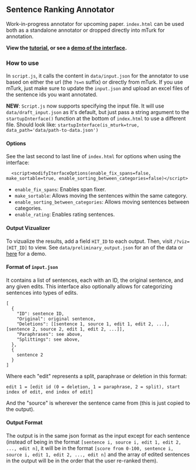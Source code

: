 ## Sentence Ranking Annotator
Work-in-progress annotator for upcoming paper. `index.html` can be used both as a standalone annotator or dropped directly into mTurk for annotation.

**View the [tutorial](https://davidheineman.github.io/edit-type-annotator/tutorial), or see a [demo of the interface](https://davidheineman.github.io/edit-type-annotator/?s=0).**

### How to use
In `script.js`, it calls the content in `data/input.json` for the annotator to use based on either the url (the `?s=n` suffix) or directly from mTurk. If you use mTurk, just make sure to update the `input.json` and upload an excel files of the sentence ids you want annotated.

**NEW**: `Script.js` now supports specifying the input file. It will use `data/draft_input.json` as it's default, but just pass a string argument to the `startupInterface()` function at the bottom of `index.html` to use a different file. Should look like: `startupInterface(is_mturk=true, data_path='data/path-to-data.json')`

#### Options
See the last second to last line of `index.html` for options when using the interface:
```
  <script>modifyIterfaceOptions(enable_fix_spans=false, make_sortable=true, enable_sorting_between_categories=false)</script>
```
- `enable_fix_spans`: Enables span fixer.
- `make_sortable`: Allows moving the sentences within the same category.
- `enable_sorting_between_categories`: Allows moving sentences between categories.
- `enable_rating`: Enables rating sentences.

#### Output Vizualizer
To vizualize the results, add a field `HIT_ID` to each output. Then, visit `/?viz=[HIT_ID]` to view. See `data/preliminary_output.json` for an of the data or [here](https://davidheineman.github.io/edit-type-annotator/?viz=36TFCYNS45PNLX0Q35IQ2HPZBJBXHJ) for a demo.

#### Format of `input.json`
It contains a list of sentences, each with an ID, the original sentence, and any given edits. This interface also optionally allows for categorizing sentences into types of edits.
```
[
  {
    "ID": sentence ID,
    "Original": original sentence,
    "Deletions": [[sentence 1, source 1, edit 1, edit 2, ...], [sentence 2, source 2, edit 1, edit 2, ...]],
    "Paraphrases": see above,
    "Splittings": see above,
  },
  {
    sentence 2
  }
]
```
Where each "edit" represents a split, paraphrase or deletion in this format:
```
edit 1 = [edit id (0 = deletion, 1 = paraphrase, 2 = split), start index of edit, end index of edit]
```
And the "source" is wherever the sentence came from (this is just copied to the output).

#### Output Format
The output is in the same json format as the input except for each sentence (instead of being in the format `[sentence i, source i, edit 1, edit 2, ..., edit n]`, it will be in the format `[score from 0-100, sentence i, source i, edit 1, edit 2, ..., edit n]`  and the array of edited sentences in the output will be in the order that the user re-ranked them).
